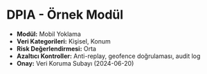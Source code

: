# DPIA - Örnek Modül

- **Modül:** Mobil Yoklama
- **Veri Kategorileri:** Kişisel, Konum
- **Risk Değerlendirmesi:** Orta
- **Azaltıcı Kontroller:** Anti-replay, geofence doğrulaması, audit log
- **Onay:** Veri Koruma Subayı (2024-06-20)

